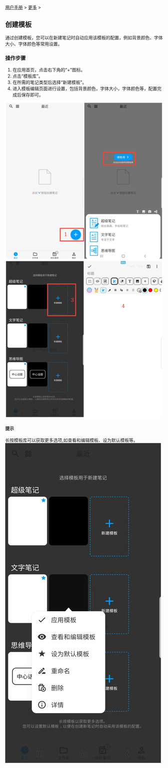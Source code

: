 [用户手册](/dragonnest/drawnote/manual/zh) > [更多](/dragonnest/drawnote/manual/zh/more) >

创建模板
---
通过创建模板，您可以在新建笔记时自动应用该模板的配置，例如背景颜色、字体大小、字体颜色等常用设置。

### 操作步骤
1. 在应用首页，点击右下角的“+”图标。
2. 点击“模板库”。
3. 在所需的笔记类型后选择“新建模板”。
4. 进入模板编辑页面进行设置，包括背景颜色，字体大小，字体颜色等，配置完成后保存即可。

![](imgs/new_template3.png)
![](imgs/new_template4.png)

#### 提示
长按模板库可以获取更多选项,如查看和编辑模板、设为默认模板等。
![](imgs/new_template5.png)
